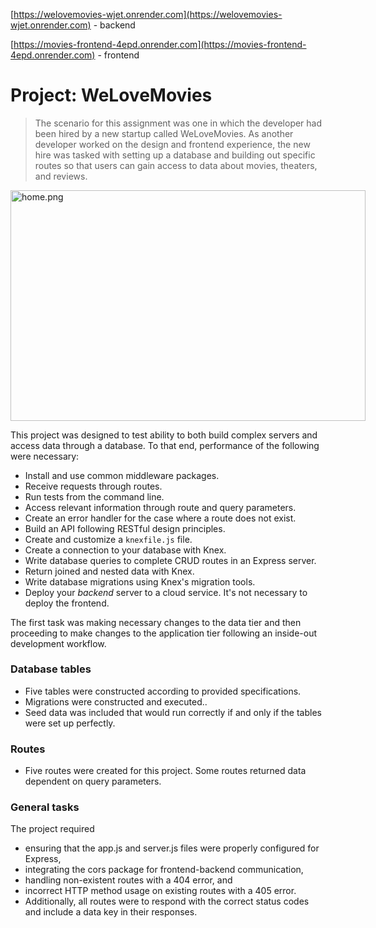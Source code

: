[https://welovemovies-wjet.onrender.com](https://welovemovies-wjet.onrender.com) - backend

[https://movies-frontend-4epd.onrender.com](https://movies-frontend-4epd.onrender.com) - frontend

<div markdown="fileTab.file.challenge.instructions" multi-language="true" language="fileTab.file.language" class="markdown collapsed"><h1>Project: WeLoveMovies</h1><blockquote>
<p><!--You've been hired on as a backend developer for a new startup called WeLoveMovies! As another developer works on the design and frontend experience, you have been tasked with setting up a database and building out specific routes so that users can gain access to data about movies, theaters, and reviews.-->The scenario for this assignment was one in which the developer had been hired by a new startup called WeLoveMovies.  As another developer worked on the design and frontend experience, the new hire was tasked with setting up a database and building out specific routes so that users can gain access to data about movies, theaters, and reviews.</p>
</blockquote>
<p><zoomable image><img src="https://res.cloudinary.com/strive/image/upload/w_1000,h_1000,c_limit/06596df6b4c59b453c69d84d2bc854b3-home.png" alt="home.png" style="width: 567.918px; height: 368.579px; max-width: none;"></div></zoomable-image></p>
<p><!--This project is designed to test your ability to both build complex servers and access data through a database. To succeed at this project, you'll need to demonstrate you can do the following:-->This project was designed to test ability to both build complex servers and access data through a database. To that end, performance of the following were necessary:






</p>
<ul>
<li>Install and use common middleware packages.</li>
<li>Receive requests through routes.</li>
<li>Run tests from the command line.</li>
<li>Access relevant information through route and query parameters.</li>
<li>Create an error handler for the case where a route does not exist.</li>
<li>Build an API following RESTful design principles.</li>
<li>Create and customize a <code>knexfile.js</code> file.</li>
<li>Create a connection to your database with Knex.</li>
<li>Write database queries to complete CRUD routes in an Express server.</li>
<li>Return joined and nested data with Knex.</li>
<li>Write database migrations using Knex's migration tools.</li>
<li>Deploy your <em>backend</em> server to a cloud service. It's not necessary to deploy the frontend.</li>
</ul>
<!--<p>You will not need to make any edits to HTML or CSS for this project.</p>
<blockquote>
<p><em><strong>Note:</strong> When downloading the assessment files to your local machine, make sure you're running Node v18 before you run</em> <code>npm install</code>. </p>
<ol>
<li><em>Check which version you are running:</em> <code>node -v</code></li>
<li><em>If needed, change the version to v18:</em> <code>nvm use v18</code></li>
</ol>
<p><em>For additional help, review the "Learn your tools: Visual Studio Code" lesson in the "Welcome" module.</em></p>
</blockquote>
<h1>Project setup</h1><p>Follow the instructions below to get this project up and running on your own machine:</p>
<ul>
<li>Download the Qualified assessment files to your computer.</li>
<li>Run <code>npm install</code> to install the project.</li>
<li>Use Postman to test your application and visit <a href="https://github.com/Thinkful-Ed/starter-movie-front-end" target="_blank" rel="noopener">this repository [https://github.com/Thinkful-Ed/starter-movie-front-end]</a> to connect your backend work to a frontend application.</li>
<li>Run <code>npm test</code> to run the tests.</li>
</ul>
<p><em><strong>Note:</strong> Note that the tests make use of an in-memory SQLite database. When updating a record in an in-memory SQLite database, the server does not automatically respond with an array of updated records like PostgreSQL does. As a result, when updating a record, you will need to query the database again to return updated record.</em></p>
<h1>Instructions</h1><p>You are tasked with both setting up the database and building a number of routes that will be used by the frontend application.  For this project, you will start by making the necessary changes to the data tier and then proceed to make changes to the application tier following an inside-out development workflow. Each table is detailed below, as is each route.</p>-->The first task was making necessary changes to the data tier and then proceeding to make changes to the application tier following an inside-out development workflow. 
<h3>Database tables</h3><ul>
<li>Five tables were constructed according to provided specifications.</li>
<li>Migrations were constructed and executed..</li>
<li>Seed data was included that would run correctly if and only if the tables were set up perfectly.</li>
</ul>
<h3>Routes</h3><ul>
<li>Five routes were created for this project.  Some routes returned data dependent on query parameters.</li>
</ul>
<h3>General tasks</h3><p>The project required <ul><li>ensuring that the app.js and server.js files were properly configured for Express,</li><li>integrating the cors package for frontend-backend communication,</li><li>handling non-existent routes with a 404 error, and </li><li>incorrect HTTP method usage on existing routes with a 405 error.</li><li>Additionally, all routes were to respond with the correct status codes and include a data key in their responses.</li></ul><!--</p>
<ul>
<li>Your <code>app.js</code> file and <code>server.js</code> file are correctly configured, with your <code>app.js</code> file exporting the application created from Express.</li>
<li>You make use of the <code>cors</code> package so that requests from the frontend can correctly reach the backend.</li>
<li>If a request is made to a route that does not exist, the server returns a <code>404</code> error.</li>
<li>If a request is made to a route that exists, but the HTTP method is wrong, a <code>405</code> error is returned.</li>
<li>All of your routes should respond with the appropriate status code and should use a <code>data</code> key in the response.</li>
</ul>
<p><em><strong>Note:</strong> In addition to needing to pass the tests and requirements in the instructions here, please review the Rubric Requirements for the human-graded part of this project in your Thinkful curriculum page. You will need to deploy the application (backend and frontend) on Render.</em> </p>-->
</div>
